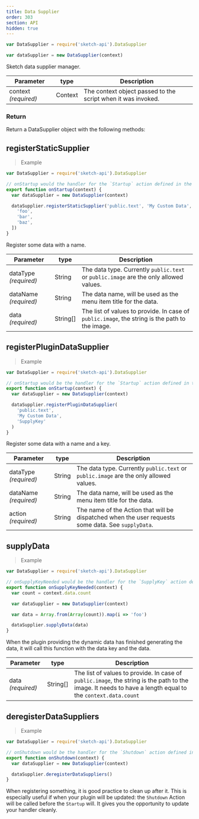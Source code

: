 ```yaml
---
title: Data Supplier
order: 303
section: API
hidden: true
---
```


```js
var DataSupplier = require('sketch-api').DataSupplier

var dataSupplier = new DataSupplier(context)
```

Sketch data supplier manager.

| Parameter            | type    | Description                                                  |
| -------------------- | ------- | ------------------------------------------------------------ |
| context _(required)_ | Context | The context object passed to the script when it was invoked. |

### Return

Return a DataSupplier object with the following methods:

## registerStaticSupplier

> Example

```js
var DataSupplier = require('sketch-api').DataSupplier

// onStartup would the handler for the `Startup` action defined in the manifest.json
export function onStartup(context) {
  var dataSupplier = new DataSupplier(context)

  dataSupplier.registerStaticSupplier('public.text', 'My Custom Data', [
    'foo',
    'bar',
    'baz',
  ])
}
```

Register some data with a name.

| Parameter             | type     | Description                                                                                    |
| --------------------- | -------- | ---------------------------------------------------------------------------------------------- |
| dataType _(required)_ | String   | The data type. Currently `public.text` or `public.image` are the only allowed values.          |
| dataName _(required)_ | String   | The data name, will be used as the menu item title for the data.                               |
| data _(required)_     | String[] | The list of values to provide. In case of `public.image`, the string is the path to the image. |

## registerPluginDataSupplier

> Example

```js
var DataSupplier = require('sketch-api').DataSupplier

// onStartup would be the handler for the `Startup` action defined in the manifest.json
export function onStartup(context) {
  var dataSupplier = new DataSupplier(context)

  dataSupplier.registerPluginDataSupplier(
    'public.text',
    'My Custom Data',
    'SupplyKey'
  )
}
```

Register some data with a name and a key.

| Parameter             | type   | Description                                                                                        |
| --------------------- | ------ | -------------------------------------------------------------------------------------------------- |
| dataType _(required)_ | String | The data type. Currently `public.text` or `public.image` are the only allowed values.              |
| dataName _(required)_ | String | The data name, will be used as the menu item title for the data.                                   |
| action _(required)_   | String | The name of the Action that will be dispatched when the user requests some data. See `supplyData`. |

## supplyData

> Example

```js
var DataSupplier = require('sketch-api').DataSupplier

// onSupplyKeyNeeded would be the handler for the `SupplyKey` action defined in the manifest.json
export function onSupplyKeyNeeded(context) {
  var count = context.data.count

  var dataSupplier = new DataSupplier(context)

  var data = Array.from(Array(count)).map(i => 'foo')

  dataSupplier.supplyData(data)
}
```

When the plugin providing the dynamic data has finished generating the data, it will call this function with the data key and the data.

| Parameter         | type     | Description                                                                                                                                                |
| ----------------- | -------- | ---------------------------------------------------------------------------------------------------------------------------------------------------------- |
| data _(required)_ | String[] | The list of values to provide. In case of `public.image`, the string is the path to the image. It needs to have a length equal to the `context.data.count` |

## deregisterDataSuppliers

> Example

```js
var DataSupplier = require('sketch-api').DataSupplier

// onShutdown would be the handler for the `Shutdown` action defined in the manifest.json
export function onShutdown(context) {
  var dataSupplier = new DataSupplier(context)

  dataSupplier.deregisterDataSuppliers()
}
```

When registering something, it is good practice to clean up after it. This is especially useful if when your plugin will be updated: the `Shutdown` Action will be called before the `Startup` will. It gives you the opportunity to update your handler cleanly.
